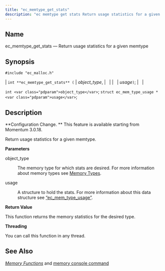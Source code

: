 ```yaml
---
title: "ec_memtype_get_stats"
description: "ec memtype get stats Return usage statistics for a given memtype int ec memtype get stats object type usage int object type struct ec mem type usage usage Configuration Change This feature is available starting from Momentum 3 0 18 Return usage statistics for a given memtype object type The..."
---
```


<a name="apis.ec_memtype_get_stats"></a> 
## Name

ec_memtype_get_stats — Return usage statistics for a given memtype

## Synopsis

`#include "ec_malloc.h"`

| `int **ec_memtype_get_stats** (` | <var class="pdparam">object_type</var>, |   |
|   | <var class="pdparam">usage</var>`)`; |   |

`int <var class="pdparam">object_type</var>`;
`struct ec_mem_type_usage * <var class="pdparam">usage</var>`;<a name="idp54851952"></a> 
## Description

**Configuration Change. ** This feature is available starting from Momentum 3.0.18.

Return usage statistics for a given memtype.

**<a name="idp54854864"></a> Parameters**

<dl class="variablelist">

<dt>object_type</dt>

<dd>

The memory type for which stats are desired. For more information about memory types see [Memory Types](/momentum/3/3-api/arch-primary-apis#arch.memory.types).

</dd>

<dt>usage</dt>

<dd>

A structure to hold the stats. For more information about this data structure see [“ec_mem_type_usage”](/momentum/3/3-api/structs-ec-mem-type-usage).

</dd>

</dl>

**<a name="idp54860880"></a> Return Value**

This function returns the memory statistics for the desired type.

**<a name="idp54861840"></a> Threading**

You can call this function in any thread.

<a name="idp54862928"></a> 
## See Also

[*Memory Functions*](/momentum/3/3-api/3-api-memory) and [memory console command](/momentum/3/3-reference/3-reference-console-commands-memory)